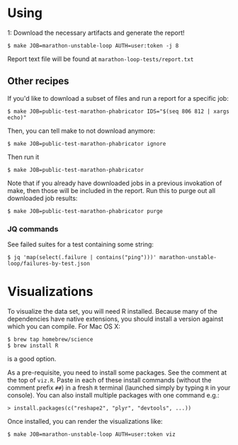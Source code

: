 # Using

1: Download the necessary artifacts and generate the report!

```
$ make JOB=marathon-unstable-loop AUTH=user:token -j 8
```

Report text file will be found at `marathon-loop-tests/report.txt`

## Other recipes

If you'd like to download a subset of files and run a report for a specific job:

```
$ make JOB=public-test-marathon-phabricator IDS="$(seq 806 812 | xargs echo)"
```

Then, you can tell make to not download anymore:

```
$ make JOB=public-test-marathon-phabricator ignore
```

Then run it

```
$ make JOB=public-test-marathon-phabricator
```

Note that if you already have downloaded jobs in a previous invokation of make, then those will be included in the report. Run this to purge out all downloaded job results:

```
$ make JOB=public-test-marathon-phabricator purge
```

### JQ commands

See failed suites for a test containing some string:

```
$ jq 'map(select(.failure | contains("ping")))' marathon-unstable-loop/failures-by-test.json
```

# Visualizations

To visualize the data set, you will need R installed. Because many of the dependencies have native extensions, you should install a version against which you can compile. For Mac OS X:
```
$ brew tap homebrew/science
$ brew install R
```
is a good option.

As a pre-requisite, you need to install some packages. See the comment at the top of `viz.R`. Paste in each of these install commands (without the comment prefix `##`) in a fresh `R` terminal (launched simply by typing `R` in your console). You can also install multiple packages with one command e.g.:
```
> install.packages(c("reshape2", "plyr", "devtools", ...))
```
Once installed, you can render the visualizations like:

```
$ make JOB=marathon-unstable-loop AUTH=user:token viz
```
